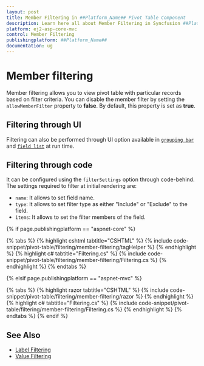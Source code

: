 ```yaml
---
layout: post
title: Member Filtering in ##Platform_Name## Pivot Table Component
description: Learn here all about Member Filtering in Syncfusion ##Platform_Name## Pivot Table component and more.
platform: ej2-asp-core-mvc
control: Member Filtering
publishingplatform: ##Platform_Name##
documentation: ug
---
```



# Member filtering

Member filtering allows you to view pivot table with particular records based on filter criteria. You can disable the member filter by setting the `allowMemberFilter` property to **false**. By default, this property is set as **true**.

## Filtering through UI

Filtering can also be performed through UI option available in [`grouping bar`](./grouping-bar) and [`field list`](./field-list) at run time.

## Filtering through code

It can be configured using the `filterSettings` option through code-behind. The settings required to filter at initial rendering are:
* `name`: It allows to set field name.
* `type`: It allows to set filter type as either "Include" or "Exclude" to the field.
* `items`: It allows to set the filter members of the field.

{% if page.publishingplatform == "aspnet-core" %}

{% tabs %}
{% highlight cshtml tabtitle="CSHTML" %}
{% include code-snippet/pivot-table/filtering/member-filtering/tagHelper %}
{% endhighlight %}
{% highlight c# tabtitle="Filtering.cs" %}
{% include code-snippet/pivot-table/filtering/member-filtering/Filtering.cs %}
{% endhighlight %}
{% endtabs %}

{% elsif page.publishingplatform == "aspnet-mvc" %}

{% tabs %}
{% highlight razor tabtitle="CSHTML" %}
{% include code-snippet/pivot-table/filtering/member-filtering/razor %}
{% endhighlight %}
{% highlight c# tabtitle="Filtering.cs" %}
{% include code-snippet/pivot-table/filtering/member-filtering/Filtering.cs %}
{% endhighlight %}
{% endtabs %}
{% endif %}



## See Also

* [Label Filtering](./label-filtering)
* [Value Filtering](./value-filtering)